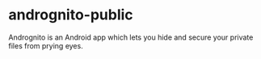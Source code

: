 # andrognito-public
Andrognito is an Android app which lets you hide and secure your private files from prying eyes.
